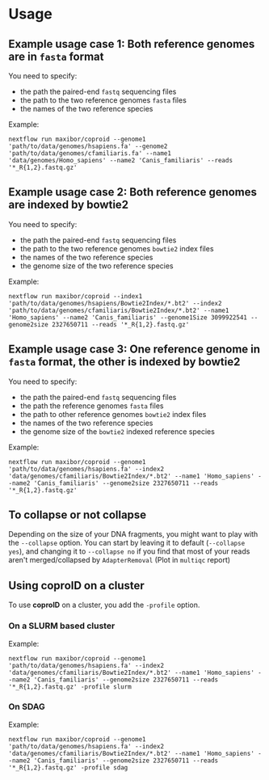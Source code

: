 Usage
=====



## Example usage case 1: Both reference genomes are in `fasta` format

You need to specify:
- the path the paired-end `fastq` sequencing files
- the path to the two reference genomes `fasta` files
- the names of the two reference species

Example:
```
nextflow run maxibor/coproid --genome1 'path/to/data/genomes/hsapiens.fa' --genome2 'path/to/data/genomes/cfamiliaris.fa' --name1 'data/genomes/Homo_sapiens' --name2 'Canis_familiaris' --reads '*_R{1,2}.fastq.gz'
```

## Example usage case 2: Both reference genomes are indexed by bowtie2

You need to specify:
- the path the paired-end `fastq` sequencing files
- the path to the two reference genomes `bowtie2` index files
- the names of the two reference species
- the genome size of the two reference species

Example:
```
nextflow run maxibor/coproid --index1 'path/to/data/genomes/hsapiens/Bowtie2Index/*.bt2' --index2 'path/to/data/genomes/cfamiliaris/Bowtie2Index/*.bt2' --name1 'Homo_sapiens' --name2 'Canis_familiaris' --genome1Size 3099922541 --genome2size 2327650711 --reads '*_R{1,2}.fastq.gz'
```
## Example usage case 3: One reference genome in `fasta` format, the other is indexed by bowtie2

You need to specify:
- the path the paired-end `fastq` sequencing files
- the path the reference genomes `fasta` files
- the path to other reference genomes `bowtie2` index files
- the names of the two reference species
- the genome size of the `bowtie2` indexed reference species

Example:
```
nextflow run maxibor/coproid --genome1 'path/to/data/genomes/hsapiens.fa' --index2 'data/genomes/cfamiliaris/Bowtie2Index/*.bt2' --name1 'Homo_sapiens' --name2 'Canis_familiaris' --genome2size 2327650711 --reads '*_R{1,2}.fastq.gz'
```

## To collapse or not collapse

Depending on the size of your DNA fragments, you might want to play with the `--collapse` option.
You can start by leaving it to default (`--collapse yes`), and changing it to `--collapse no` if you find that most of your reads aren't merged/collapsed by `AdapterRemoval` (Plot in `multiqc` report)

## Using coproID on a cluster

To use **coproID** on a cluster, you add the `-profile` option.

### On a SLURM based cluster

Example:
```
nextflow run maxibor/coproid --genome1 'path/to/data/genomes/hsapiens.fa' --index2 'data/genomes/cfamiliaris/Bowtie2Index/*.bt2' --name1 'Homo_sapiens' --name2 'Canis_familiaris' --genome2size 2327650711 --reads '*_R{1,2}.fastq.gz' -profile slurm
```

### On SDAG

Example:
```
nextflow run maxibor/coproid --genome1 'path/to/data/genomes/hsapiens.fa' --index2 'data/genomes/cfamiliaris/Bowtie2Index/*.bt2' --name1 'Homo_sapiens' --name2 'Canis_familiaris' --genome2size 2327650711 --reads '*_R{1,2}.fastq.gz' -profile sdag
```
